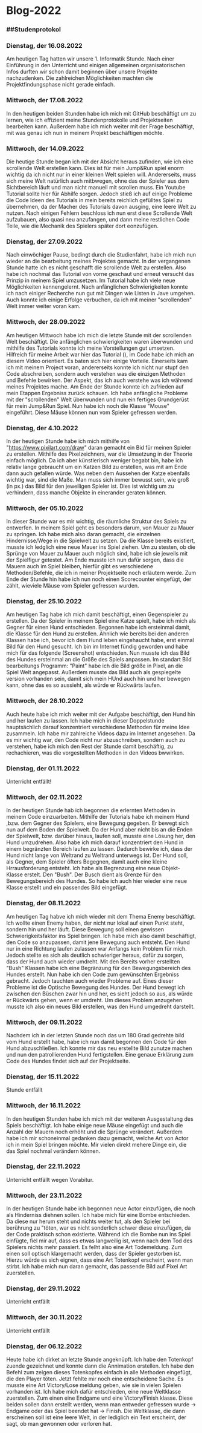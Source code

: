 # Blog-2022

<h3> ##Studenprotokol

### <a name="1"></a> Dienstag, der 16.08.2022
Am heutigen Tag hatten wir unsere 1. Informatik Stunde. Nach einer Einführung in den Unterricht und einigen allgemeinen organisatorischen Infos durften 
wir schon damit beginnen über unsere Projekte nachzudenken. Die zahlreichen Möglichkeiten machten die Projektfindungsphase nicht gerade einfach.

### <a name="1"></a> Mittwoch, der 17.08.2022 
In den heutigen beiden Stunden habe ich mich mit GitHub beschäftigt um zu lernen, wie ich effizient meine Stundenprotokolle und Projektseiten bearbeiten kann.
Außerdem habe ich mich weiter mit der Frage beschäftigt, mit was genau ich nun in meinem Projekt beschäftigen möchte. 

### <a name="1"></a> Mittwoch, der 14.09.2022
Die heutige Stunde began ich mit der Absicht heraus zufinden, wie ich eine scrollende Welt erstellen kann. Dies ist für mein Jump&Run spiel enorm wichtig da ich nicht nur in einer 
kleinen Welt spielen will. Andererseits, muss sich meine Welt natürlich auch mitbwegen, ohne das der Spieler aus dem Sichtbereich läuft und man nicht manuell mit scrollen muss. Ein Youtube Tutorial sollte hier für Abhilfe sorgen.
Jedoch stieß ich auf einige Probleme die Code Ideen des Tutorials in mein bereits reichlich gefülltes Spiel zu übernehmen, da der Macher des Tutorials davon ausging, eine leere Welt zu nutzen.
Nach einigen Fehlern beschloss ich nun erst diese Scrollende Welt aufzubauen, also quasi neu anzufangen, und dann meine restlichen Code Teile, wie die Mechanik des Spielers später dort eonzufügen.

### <a name="1"></a> Dienstag, der 27.09.2022

Nach einwöchiger Pause, bedingt durch die Studienfahrt, habe ich mich nun wieder an die bearbeitung meines Projektes gemacht. In der vergangenen Stunde hatte ich es nicht geschafft die scrollende Welt zu erstellen. Also habe ich nochmal das Tutorial von vorne geschaut und erneut versucht 
das Prinzip in meinem Spiel umzusetzen. Im Tutorial habe ich viele neue Möglichkeiten kennengelernt. Nach anfänglichen Schwierigkeiten konnte ich nach einiger Recherche nun gut mit Dingen wie Listen in Jave umgehen. 
Auch konnte ich einige Erfolge verbuchen, da ich mit meiner "scrollenden" Welt immer weiter voran kam. 

### <a name="1"></a> Mittwoch, der 28.09.2022

Am heutigen Mittwoch habe ich mich die letzte Stunde mit der scrollenden Welt beschäftigt. Die anfänglichen schwierigkeiten waren überwunden und mithilfe des Tutorials konnte ich meine Vorstellungen gut umsetzen. Hilfreich für meine Arbeit war hier das Tutorial (), im Code habe ich mich an diesem Video orientiert.
Es baten sich hier einige Vorteile. Einerseits kam ich mit meinem Project voran, andererseits konnte ich nicht nur stupf den Code abschreiben, sondern auch verstehen was die einzigen Methoden und Befehle bewirken. Der Aspekt, das ich auch verstehe was ich während meines Projektes mache.
Am Ende der Stunde konnte ich zufrieden auf mein Etappen Ergebniss zurück schauen. Ich habe anfängliche Probleme mit der "scrollenden" Welt überwunden und nun ein fertiges Grundgerüst für mein Jump&Run Spiel.
Nun habe ich noch die Klasse "Mouse" eingeführt. Diese Mäuse können nun vom Spieler gefressen werden.

### <a name="1"></a> Dienstag, der 4.10.2022

In der heutigen Stunde habe ich mich mithilfe von "https://www.pixilart.com/draw" daran gemacht ein Bid für meinen Spieler zu erstellen. Mithilfe des Pixelzeichners, war die Umsetzung in der Theorie einfach möglich. Da ich aber künstlerisch weniger begabt bin, habe ich relativ lange gebraucht um ein Katzen Bild zu erstellen, was mit am Ende dann auch gefallen würde. Was neben dem Aussehen der Katze ebenfalls wichtig war, sind die Maße. Man muss sich immer bewusst sein, wie groß (in px.) das Bild für den jeweiligen Spieler ist. Dies ist wichtig um zu verhindern, dass manche Objekte in einerander geraten können. 

### <a name="1"></a> Mittwoch, der 05.10.2022 

In dieser Stunde war es mir wichtig, die räumliche Struktur des Spiels zu entwerfen. In meinem Spiel geht es besonders darum, von Mauer zu Mauer zu springen. Ich habe mich also daran gemacht, die einzelnen Hindernisse/Wege in die Spielwelt zu setzen. Da die Klasse bereits existiert, musste ich ledglich eine neue Mauer ins Spiel ziehen. Um zu stesten, ob die Sprünge von Mauer zu Mauer auch möglich sind, habe ich sie jeweils mit der Spielfigur getestet. Am Ende musste ich nun dafür sorgen, dass die Mauern auch im Spiel bleiben, hierfür gibt es verschiedene Methoden/Befehle, die ich in meiner Projektseite noch erläutern werde. 
Zum Ende der Stunde hin habe ich nun noch einen Scorecounter eingefügt, der zählt, wieviele Mäuse vom Spieler gefressen wurden. 

### <a name="1"></a> Dienstag, der 25.10.2022

Am heutigen Tag habe ich mich damit beschäftigt, einen Gegenspieler zu erstellen. Da der Spieler in meinem Spiel eine Katze spielt, habe ich mich als Gegner für einen Hund entschieden.
Begonnen habe ich ersteinmal damit, die Klasse für den Hund zu erstellen. Ähnlich wie bereits bei den anderen Klassen habe ich, bevor ich dem Hund leben eingehaucht habe, erst einmal Bild für den Hund gesucht. Ich bin im Internet fündig geworden und habe mich für das folgende (Screenshot) entschieden.
Nun musste ich das Bild des Hundes ersteinmal an die Größe des Spiels anpassen. Im standart Bild bearbeitungs Programm: "Paint" habe ich die Bild größe in Pixel, an die Spiel Welt angepasst.
Außerdem musste das Bild auch als gespiegelte version vorhanden sein, damit sich mein HUnd auch hin und her bewegen kann, ohne das es so aussieht, als würde er Rückwärts laufen.

### <a name="1"></a> Mittwoch, der 26.10.2022 

Auch heute habe ich mich weiter mit der Aufgabe beschäftigt, den Hund hin und her laufen zu lassen. Ich habe mich in dieser Doppelstunde hauptsächlich darauf konzentriert verschiedene Methoden für meine Idee zusammeln. Ich habe mir zahlreiche Videos dazu im Internet angesehen.
Da es mir wichtig war, den Code nicht nur abzuschreiben, sondern auch zu verstehen, habe ich mich den Rest der Stunde damit beschäftig, zu rechachieren, was die vorgestellten Methoden in den Videos bwwirken.

### <a name="1"></a> Dienstag, der 01.11.2022

Unterricht entfällt!

### <a name="1"></a> Mittwoch, der 02.11.2022
In der heutigen Stunde hab ich begonnen die erlernten Methoden in meinem Code einzuarbeiten. Mithilfe der Tutorials habe ich meinem Hund ,bzw. dem Gegner des Spielers, eine Bewegung gegeben. Er bewegt sich nun auf dem Boden der Spielwelt.
Da der Hund aber nicht bis an die Enden der Spielwelt, bzw. darüber hinaus, laufen soll, musste eine Lösung her, den Hund umzudrehen. Also habe ich mich darauf konzentriert den Hund in einem begränzten Bereich laufen zu lassen. Dadurch bewirke ich, dass der Hund nicht lange von Weltrand zu Weltrand unterwegs ist.
Der Hund soll, als Gegner, dem Spieler öfters Begegnen, damit auch eine kleine Hrrausforderung entsteht. Ich habe als Begrenzung eine neue Objekt-Klasse erstelt. Den "Bush". Der Busch dient als Grenze für den Bewegungsbereich des Hundes.
So habe ich auch hier wieder eine neue Klasse erstellt und ein passendes Bild eingefügt. 

### <a name="1"></a> Dienstag, der 08.11.2022

Am heutigen Tag habve ich mich wieder mit dem Thema Enemy beschäftigt. Ich wollte einen Enemy haben, der nicht nur lokal auf einen Punkt steht, sondern hin und her läuft. Diese Bewegung soll einen gewissen Schwierigkeitsfaktor ins Spiel bringen.
Ich habe mich also damit beschäftigt, den Code so anzupassen, damit jene Bewegung auch entsteht. Den Hund nur in eine Richtung laufen zulassen war Anfangs kein Problem für mich. Jedoch stellte es sich als deutlich schwieriger heraus, dafür zu sorgen, dass der Hund auch wieder umdreht.
Mit den Bereits vorher erstellten "Bush" Klassen habe ich eine Begränzung für den Bewegungsbereich des Hundes erstellt. Nun habe ich den Code zum gewünschten Ergebniss gebracht. Jedoch tauchten auch wieder Probleme auf. Eines dieser Probleme ist die Optische Bewegung des Hundes.
Der Hund bewegt ich zwischen den Büschen zwar hin und her, es sieht jedoch so aus, als würde er Rückwärts gehen, wenn er umdreht. Um dieses Problem anzugehen musste ich also ein neues Bild erstellen, was den Hund umgedreht darstellt.

### <a name="1"></a> Mittwoch, der 09.11.2022

Nachdem ich in der letzten Stunde noch das um 180 Grad gedrehte bild vom Hund erstellt habe, habe ich nun damit begonnen den Code für den Hund abzuschließen. Ich konnte mir das neu erstellte Bild zunutze machen und nun den patrollierenden Hund fertigstellen. Eine genaue Erklärung zum Code des Hundes findet sich auf der Projektseite.

### <a name="1"></a> Dienstag, der 15.11.2022
Stunde entfällt

### <a name="1"></a> Mittwoch, der 16.11.2022
In den heutigen Stunden habe ich mich mit der weiteren Ausgestaltung des Spiels beschäftigt. Ich habe einige neue Mäuse eingefügt und auch die Anzahl der Mauern noch erhöht und die Sprünge verändert. Außerdem habe ich mir schoneinmal gedanken dazu gemacht, welche Art von Actor ich in mein Spiel bringen möchte. Mir vielen direkt mehere Dinge ein, die das Spiel nochmal verändern können. 
  
### <a name="1"></a> Dienstag, der 22.11.2022
Unterricht entfällt wegen Vorabitur.
  
### <a name="1"></a> Mittwoch, der 23.11.2022
In der heutigen Stunde habe ich begonnen neue Actor einzufügen, die noch als Hinderniss diehnen sollen. Ich habe mich für eine Bombe entschieden. Da diese nur herum  steht und nichts weiter tut, als den Spieler bei berührung zu "töten, war es nicht sonderlich schwer diese einzufügen, da der Code praktisch schon existierte. Während ich die Bombe nun ins Spiel einfügte, fiel mir auf, dass es etwas langweilig ist, wenn nach dem Tod des Spielers nichts mehr passiert. Es felht also eine Art Todemeldung. Zum einen soll optisch klargemacht werden, dass der Spieler gestorben ist. Hierzu würde es sich eignen, dass eine Art Totenkopf erscheint, wenn man stirbt. Ich habe mich nun daran gemacht, das passende Bild auf Pixel Art zuerstellen. 
  
### <a name="1"></a> Dienstag, der 29.11.2022
Unterricht entfällt
  
### <a name="1"></a> Mittwoch, der 30.11.2022
Unterricht entfällt
  
### <a name="1"></a> Dienstag, der 06.12.2022
Heute habe ich dirket an letzte Stunde angeknüpft. Ich habe den Totenkopf zuende gezeichnet und konnte dann die Annimation erstellen. Ich habe den Befehl zum zeigen dieses Totenkopfes einfach in alle Methoden eingefügt, die den Player töten. Jetzt fehlte mir noch eine entscheidene Sache. Es musste eine Art Victory/Lose meldung geben, wie sie in vielen Spielen vorhanden ist. Ich habe mich dafür entschieden, eine neue Weltklasse zuerstellen. Zum einen eine Endgame und eine Victory/Finish klasse. Diese beiden sollen dann erstellt werden, wenn man entweder gefressen wurde -> Endgame oder das Spiel beendet hat -> Finish. Die Weltklasse, die dann erscheinen soll ist eine leere Welt, in der lediglich ein Text erscheint, der sagt, ob man gewonnen oder verloren hat.
 
